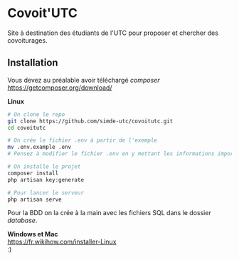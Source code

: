 # Covoit'UTC
Site à destination des étudiants de l'UTC pour proposer et chercher des covoiturages.

## Installation
Vous devez au préalable avoir téléchargé *composer* https://getcomposer.org/download/

**Linux**
```bash
# On clone le repo
git clone https://github.com/simde-utc/covoitutc.git
cd covoitutc

# On crée le fichier .env à partir de l'exemple
mv .env.example .env
# Pensez à modifier le fichier .env en y mettant les informations importantes

# On installe le projet
composer install
php artisan key:generate

# Pour lancer le serveur
php artisan serve
```
Pour la BDD on la crée à la main avec les fichiers SQL dans le dossier *database*.

**Windows et Mac** \
https://fr.wikihow.com/installer-Linux \
:)